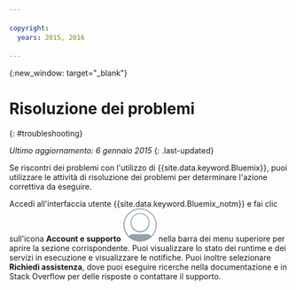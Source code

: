 ```yaml
---

copyright:
  years: 2015, 2016

---
```



{:new_window: target="_blank"}



# Risoluzione dei problemi
{: #troubleshooting}

*Ultimo aggiornamento: 6 gennaio 2015*
{: .last-updated}

Se riscontri dei problemi con l'utilizzo di {{site.data.keyword.Bluemix}},
puoi utilizzare le attività di risoluzione dei problemi per determinare l'azione correttiva da
eseguire.

Accedi all'interfaccia utente {{site.data.keyword.Bluemix_notm}} e fai clic sull'icona **Account e supporto** ![Account e supporto](images/account_support.svg) nella barra dei menu superiore per aprire la sezione corrispondente. Puoi visualizzare lo stato dei runtime e dei servizi in esecuzione e visualizzare le notifiche. Puoi
inoltre selezionare **Richiedi assistenza**, dove puoi eseguire ricerche nella documentazione e in Stack Overflow per delle risposte o contattare il supporto.

